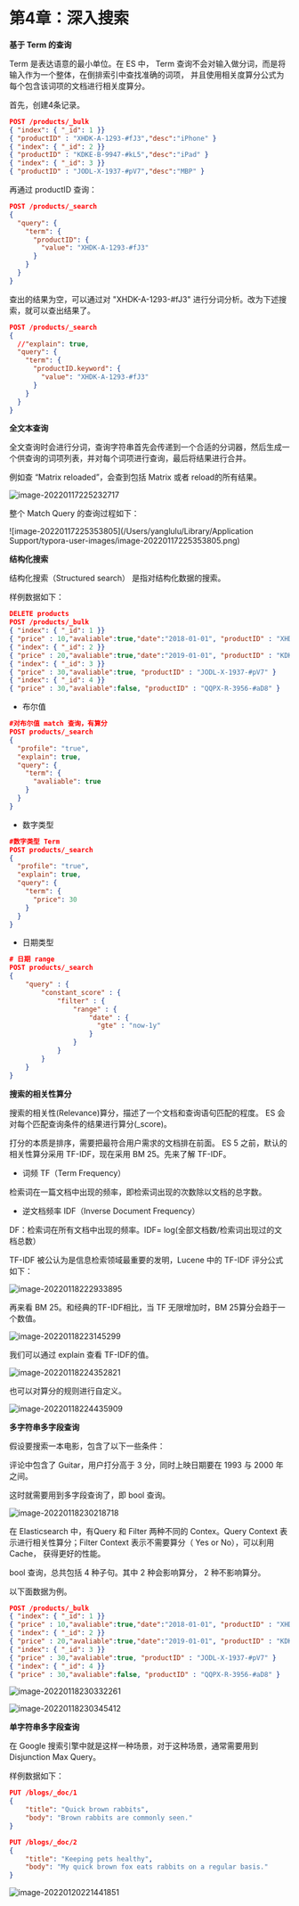# 第4章：深入搜索

**基于 Term 的查询**

Term 是表达语意的最小单位。在 ES 中， Term 查询不会对输入做分词，而是将输入作为一个整体，在倒排索引中查找准确的词项， 并且使用相关度算分公式为每个包含该词项的文档进行相关度算分。

首先，创建4条记录。

```json
POST /products/_bulk
{ "index": { "_id": 1 }}
{ "productID" : "XHDK-A-1293-#fJ3","desc":"iPhone" }
{ "index": { "_id": 2 }}
{ "productID" : "KDKE-B-9947-#kL5","desc":"iPad" }
{ "index": { "_id": 3 }}
{ "productID" : "JODL-X-1937-#pV7","desc":"MBP" }
```

再通过 productID 查询：

```json
POST /products/_search
{
  "query": {
    "term": {
      "productID": {
        "value": "XHDK-A-1293-#fJ3"
      }
    }
  }
}
```

查出的结果为空，可以通过对 "XHDK-A-1293-#fJ3" 进行分词分析。改为下述搜索，就可以查出结果了。

```json
POST /products/_search
{
  //"explain": true,
  "query": {
    "term": {
      "productID.keyword": {
        "value": "XHDK-A-1293-#fJ3"
      }
    }
  }
}
```

**全文本查询**

全文查询时会进行分词，查询字符串首先会传递到一个合适的分词器，然后生成一个供查询的词项列表，并对每个词项进行查询，最后将结果进行合并。

例如查 “Matrix reloaded”，会查到包括 Matrix 或者 reload的所有结果。

![image-20220117225232717](https://gitee.com/yanglu_u/img2022/raw/master/learn/20220117225238.png)

整个 Match Query 的查询过程如下：

![image-20220117225353805](/Users/yanglulu/Library/Application Support/typora-user-images/image-20220117225353805.png)

**结构化搜索**

结构化搜索（Structured search） 是指对结构化数据的搜索。

样例数据如下：

```json
DELETE products
POST /products/_bulk
{ "index": { "_id": 1 }}
{ "price" : 10,"avaliable":true,"date":"2018-01-01", "productID" : "XHDK-A-1293-#fJ3" }
{ "index": { "_id": 2 }}
{ "price" : 20,"avaliable":true,"date":"2019-01-01", "productID" : "KDKE-B-9947-#kL5" }
{ "index": { "_id": 3 }}
{ "price" : 30,"avaliable":true, "productID" : "JODL-X-1937-#pV7" }
{ "index": { "_id": 4 }}
{ "price" : 30,"avaliable":false, "productID" : "QQPX-R-3956-#aD8" }
```

- 布尔值

```json
#对布尔值 match 查询，有算分
POST products/_search
{
  "profile": "true",
  "explain": true,
  "query": {
    "term": {
      "avaliable": true
    }
  }
}
```

- 数字类型

```json
#数字类型 Term
POST products/_search
{
  "profile": "true",
  "explain": true,
  "query": {
    "term": {
      "price": 30
    }
  }
}
```

- 日期类型

```json
# 日期 range
POST products/_search
{
    "query" : {
        "constant_score" : {
            "filter" : {
                "range" : {
                    "date" : {
                      "gte" : "now-1y"
                    }
                }
            }
        }
    }
}
```

**搜索的相关性算分**

搜索的相关性(Relevance)算分，描述了一个⽂档和查询语句匹配的程度。 ES 会对每个匹配查询条件的结果进行算分(_score)。

打分的本质是排序，需要把最符合用户需求的文档排在前面。 ES 5 之前，默认的相关性算分采用 TF-IDF，现在采用 BM 25。先来了解 TF-IDF。

- 词频 TF（Term Frequency）

检索词在⼀篇文档中出现的频率，即检索词出现的次数除以⽂档的总字数。

- 逆⽂档频率 IDF（Inverse Document Frequency）

DF：检索词在所有文档中出现的频率。IDF= log(全部⽂档数/检索词出现过的文档总数）

TF-IDF 被公认为是信息检索领域最重要的发明，Lucene 中的 TF-IDF 评分公式如下：

![image-20220118222933895](https://gitee.com/yanglu_u/img2022/raw/master/learn/20220118222934.png)

再来看 BM 25。和经典的TF-IDF相比，当 TF 无限增加时，BM 25算分会趋于⼀个数值。

![image-20220118223145299](https://gitee.com/yanglu_u/img2022/raw/master/learn/20220118223145.png)

我们可以通过 explain 查看 TF-IDF的值。

![image-20220118224352821](https://gitee.com/yanglu_u/img2022/raw/master/learn/20220118224352.png)

也可以对算分的规则进行自定义。

![image-20220118224435909](https://gitee.com/yanglu_u/img2022/raw/master/learn/20220118224435.png)

**多字符串多字段查询**

假设要搜索一本电影，包含了以下一些条件：

评论中包含了 Guitar，⽤户打分高于 3 分，同时上映⽇期要在 1993 与 2000 年之间。

这时就需要用到多字段查询了，即 bool 查询。

![image-20220118230218718](https://gitee.com/yanglu_u/img2022/raw/master/learn/20220118230218.png)

在 Elasticsearch 中，有Query 和 Filter 两种不同的 Contex。Query Context 表示进行相关性算分；Filter Context 表示不需要算分（ Yes or No），可以利⽤ Cache， 获得更好的性能。

bool 查询，总共包括 4 种子句。其中 2 种会影响算分， 2 种不影响算分。

以下面数据为例。

```json
POST /products/_bulk
{ "index": { "_id": 1 }}
{ "price" : 10,"avaliable":true,"date":"2018-01-01", "productID" : "XHDK-A-1293-#fJ3" }
{ "index": { "_id": 2 }}
{ "price" : 20,"avaliable":true,"date":"2019-01-01", "productID" : "KDKE-B-9947-#kL5" }
{ "index": { "_id": 3 }}
{ "price" : 30,"avaliable":true, "productID" : "JODL-X-1937-#pV7" }
{ "index": { "_id": 4 }}
{ "price" : 30,"avaliable":false, "productID" : "QQPX-R-3956-#aD8" }
```

![image-20220118230332261](https://gitee.com/yanglu_u/img2022/raw/master/learn/20220118230332.png)

![image-20220118230345412](https://gitee.com/yanglu_u/img2022/raw/master/learn/20220118230345.png)

**单字符串多字段查询**

在 Google 搜索引擎中就是这样一种场景，对于这种场景，通常需要用到 Disjunction Max Query。

样例数据如下：

```json
PUT /blogs/_doc/1
{
    "title": "Quick brown rabbits",
    "body": "Brown rabbits are commonly seen."
}

PUT /blogs/_doc/2
{
    "title": "Keeping pets healthy",
    "body": "My quick brown fox eats rabbits on a regular basis."
}
```

![image-20220120221441851](https://gitee.com/yanglu_u/img2022/raw/master/learn/20220120221441.png)



